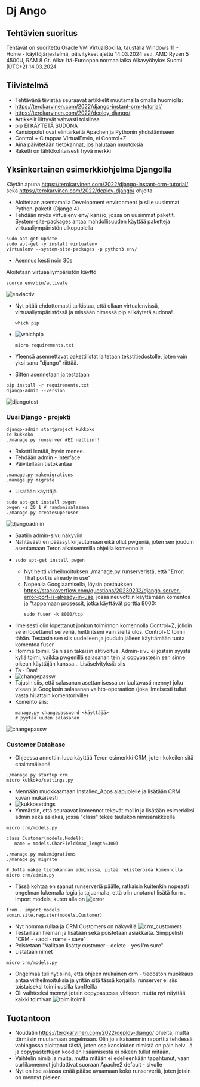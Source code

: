 # Dj Ango

## Tehtävien suoritus
Tehtävät on suoritettu Oracle VM VirtualBoxilla, taustalla Windows 11 - Home - käyttöjärjestelmä, päivitykset ajettu 14.03.2024 asti. AMD Ryzen 5 4500U, RAM 8 Gt. Aika: Itä-Euroopan normaaliaika Aikavyöhyke: Suomi (UTC+2) 14.03.2024

## Tiivistelmä
- Tehtävänä tiivistää seuraavat artikkelit muutamalla omalla huomiolla:
- https://terokarvinen.com/2022/django-instant-crm-tutorial/
- https://terokarvinen.com/2022/deploy-django/
- Artikkelit liittyvät vahvasti toisiinsa
- pip EI KÄYTETÄ SUDONA
- Kansiopolut ovat elintärkeitä Apachen ja Pythonin yhdistämiseen
- Control + C tappaa VirtualEnvin, ei Control+Z
- Aina päivitetään tietokannat, jos halutaan muutoksia
- Raketti on lähtökohtaisesti hyvä merkki

## Yksinkertainen esimerkkiohjelma Djangolla

Käytän apuna https://terokarvinen.com/2022/django-instant-crm-tutorial/ sekä https://terokarvinen.com/2022/deploy-django/ ohjeita.
- Aloitetaan asentamalla Development environment ja sille uusimmat Python-paketit (Django 4)
- Tehdään myös virtualenv env/ kansio, jossa on uusimmat paketit. System-site-packages antaa mahdollisuuden käyttää paketteja virtuaaliympäristön ulkopuolella
```
sudo apt-get update
sudo apt-get -y install virtualenv
virtualenv --system-site-packages -p python3 env/
```
- Asennus kesti noin 30s

Aloitetaan virtuaaliympäristön käyttö
```
source env/bin/activate
```

![enviactiv](https://github.com/NicoSaario/Linux_Palvelimet/assets/156778628/184cd30d-c86e-4739-8a87-27886edca03f)

- Nyt pitää ehdottomasti tarkistaa, että ollaan virtualenvissä, virtuaaliympäristössä ja missään nimessä pip ei käytetä sudona!
  ```
  which pip
  ```
- ![whichpip](https://github.com/NicoSaario/Linux_Palvelimet/assets/156778628/32409828-13d2-4c42-a2a2-aa44a19592ce)

  ```
  micro requirements.txt
  ```
- Yleensä asennettavat pakettilistat laitetaan tekstitiedostolle, joten vain yksi sana "django" riittää.
- Sitten asennetaan ja testataan

```
pip install -r requirements.txt
django-admin --version
```
![djangotest](https://github.com/NicoSaario/Linux_Palvelimet/assets/156778628/aeb97847-cdc1-442a-bd47-cf046291e356)

### Uusi Django - projekti
```
django-admin startproject kukkoko
cd kukkoko
./manage.py runserver #EI nettiin!!
```
- Raketti lentää, hyvin menee.
- Tehdään admin - interface
- Päivitellään tietokantaa
```
.manage.py makemigrations
.manage.py migrate
```
- Lisätään käyttäjä
```
sudo apt-get install pwgen
pwgen -s 20 1 # randomisalasana
./manage.py createsuperuser
```
![djangoadmin](https://github.com/NicoSaario/Linux_Palvelimet/assets/156778628/9a020eae-1d68-4d05-a44f-88ddf4898231)
- Saatiin admin-sivu näkyviin
- Nähtävästi en päässyt kirjautumaan eikä ollut pwgeniä, joten sen jouduin asentamaan Teron aikaisemmilla ohjeilla komennolla
- ```
  sudo apt-get install pwgen
  ```
  - Nyt heitti virheilmoituksen ./manage.py runserveristä, että "Error: That port is already in use"
  - Nopealla Googlaamisella, löysin postauksen https://stackoverflow.com/questions/20239232/django-server-error-port-is-already-in-use, jossa neuvottiin käyttämään komentoa ja "tappamaan prosessit, jotka käyttävät porttia 8000:
    ```
    sudo fuser -k 8000/tcp
    ```
- Ilmeisesti olin lopettanut jonkun toiminnon komennolla Control+Z, jolloin se ei lopettanut serveriä, heitti itseni vain sieltä ulos. Control+C toimii tähän. Testasin sen siis uudelleen ja jouduin jälleen käyttämään tuota komentoa fuser
- Homma toimii. Sain sen takaisin aktivoitua. Admin-sivu ei jostain syystä kyllä toimi, vaikka pwgenillä salasanan tein ja copypastesin sen sinne oikean käyttäjän kanssa... Lisäselvityksiä siis
- Ta - Daa!
- ![changepassw](https://github.com/NicoSaario/Linux_Palvelimet/assets/156778628/ac7f2428-b6da-4d41-b095-81560bc829de)
- Tajusin siis, että salasanan asettamisessa on luultavasti mennyt joku vikaan ja Googlasin salasanan vaihto-operaation (joka ilmeisesti tullut vasta hiljattain komentoriville)
- Komento siis:
  ```
  manage.py changepassword <käyttäjä>
  # pyytää uuden salasanan
  ```
![changepassw](https://github.com/NicoSaario/Linux_Palvelimet/assets/156778628/361ee5d9-105d-4ca6-bd93-ff6e244ad965)

### Customer Database
- Ohjeessa annettiin lupa käyttää Teron esimerkki CRM, joten kokeilen sitä ensimmäisenä
```
./manage.py startup crm
micro kukkoko/settings.py
```
- Mennään muokkaamaan Installed_Apps alapuolelle ja lisätään CRM kuvan mukaisesti
- ![kukkosettings](https://github.com/NicoSaario/Linux_Palvelimet/assets/156778628/d309aab4-6753-4b53-a76b-06121290ee88)
- Ymmärsin, että seuraavat komennot tekevät mallin ja lisätään esimerkiksi admin sekä asiakas, jossa "class" tekee  taulukon nimisarakkeella
```
micro crm/models.py
```

```
class Customer(models.Model):
   name = models.CharField(max_length=300)
```

```
./manage.py makemigrations
./manage.py migrate
```

```
# Jotta näkee tietokannan adminissa, pitää rekisteröidä komennolla
micro crm/admin.py
```

- Tässä kohtaa en saanut runserveriä päälle, ratkaisin kuitenkin nopeasti ongelman lukemalla logia ja tajuamalla, että olin unotanut lisätä form . import models, kuten alla on
![error](https://github.com/NicoSaario/Linux_Palvelimet/assets/156778628/dcf5cc5d-83d8-4f97-a92b-b50edd262145)

```
from . import models
admin.site.register(models.Customer)
```

- Nyt homma rullaa ja CRM Customers on näkyvillä
![crm_customers](https://github.com/NicoSaario/Linux_Palvelimet/assets/156778628/73195282-f3eb-4306-9d4a-17b55c086bed)
- Testaillaan hieman ja lisätään sekä poistetaan asiakkaita. Simppelisti "CRM - +add - name - save"
- Poistetaan "Valitaan lisätty customer - delete - yes I'm sure"
- Listataan nimet
```
micro crm/models.py
```
- Ongelmaa tuli nyt siinä, että ohjeen mukainen crm - tiedoston muokkaus antaa virheilmoituksia ja yritän sitä tässä korjailla. runserver ei siis toistaiseksi toimi uusilla konffeilla
- Oli vaihteeksi mennyt jotain copypastessa vihkoon,  mutta nyt näyttää kaikki toimivan
![toimiitoimii](https://github.com/NicoSaario/Linux_Palvelimet/assets/156778628/ff1e0a0d-f38d-4d10-a90c-905db8ca44b1)

## Tuotantoon
- Noudatin https://terokarvinen.com/2022/deploy-django/ ohjeita, mutta törmäsin muutamaan ongelmaan. Olin jo aikaisemmin raporttia tehdessä vahingossa aloittanut tästä, joten osa kansioiden nimistä on päin helv...ä ja copypastettujen koodien lisäämisestä ei oikeen tullut mitään.
- Vaihtelin nimiä ja muita, mutta mitään ei edelleenkään tapahtunut, vaan curlikomennot johdattivat suoraan Apache2 default - sivulle
- Nyt en itse asiassa enää pääse avaamaan koko runserveriä, joten jotain on mennyt pieleen..



  
